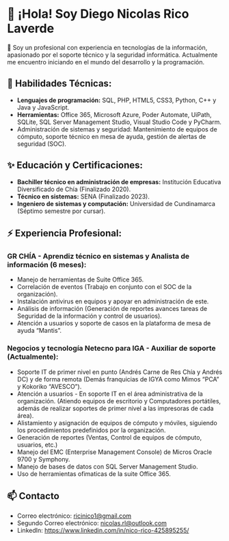 # 👋 ¡Hola! Soy Diego Nicolas Rico Laverde

👀 Soy un profesional con experiencia en tecnologías de la información, apasionado por el soporte técnico y la seguridad informática. Actualmente me encuentro iniciando en el mundo del desarrollo y la programación.

## 🌱 Habilidades Técnicas:
- **Lenguajes de programación:** SQL, PHP, HTML5, CSS3, Python, C++ y Java y JavaScript.
- **Herramientas:** Office 365, Microsoft Azure, Poder Automate, UiPath, SQLite, SQL Server Management Studio, Visual Studio Code y PyCharm.
- Administración de sistemas y seguridad: Mantenimiento de equipos de cómputo, soporte técnico en mesa de ayuda, gestión de alertas de seguridad (SOC).

## ✨ Educación y Certificaciones:
-	**Bachiller técnico en administración de empresas:** Institución Educativa Diversificado de Chía (Finalizado 2020).
-	**Técnico en sistemas:** SENA (Finalizado 2023).
-	**Ingeniero de sistemas y computación:** Universidad de Cundinamarca (Séptimo semestre por cursar).

## ⚡ Experiencia Profesional:
### GR CHÍA - Aprendiz técnico en sistemas y Analista de información (6 meses):
-	Manejo de herramientas de Suite Office 365.
-	Correlación de eventos (Trabajo en conjunto con el SOC de la organización).
-	Instalación antivirus en equipos y apoyar en administración de este. 
-	Análisis de información (Generación de reportes avances tareas de Seguridad de la información y control de usuarios).
-	Atención a usuarios y soporte de casos en la plataforma de mesa de ayuda “Mantis”. 

###	Negocios y tecnología Netecno para IGA - Auxiliar de soporte (Actualmente):
-	Soporte IT de primer nivel en punto (Andrés Carne de Res Chía y Andrés DC) y de forma remota (Demás franquicias de IGYA como Mimos “PCA” y Kokoriko “AVESCO”).
-	Atención a usuarios - En soporte IT en el área administrativa de la organización. (Atiendo equipos de escritorio y Computadores portátiles, además de realizar soportes de primer nivel a las impresoras de cada área).
-	Alistamiento y asignación de equipos de cómputo y móviles, siguiendo los procedimientos predefinidos por la organización. 
-	Generación de reportes (Ventas, Control de equipos de cómputo, usuarios, etc.)
-	Manejo del EMC (Enterprise Management Console) de Micros Oracle 9700 y Symphony.
-	Manejo de bases de datos con SQL Server Management Studio. 
-	Uso de herramientas ofimaticas de la suite Office 365.

## 📫 Contacto
- Correo electrónico: ricinico1@gmail.com
- Segundo Correo electrónico: nicolas.rl@outlook.com
-	LinkedIn: https://www.linkedin.com/in/nico-rico-425895255/
<!---
NicolasRico28/NicolasRico28 is a ✨ special ✨ repository because its `README.md` (this file) appears on your GitHub profile.
You can click the Preview link to take a look at your changes.
--->
